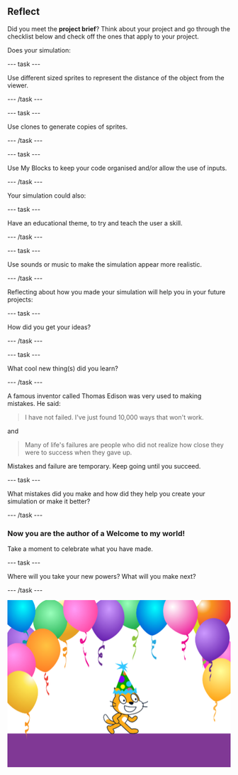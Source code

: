 ## Reflect

Did you meet the **project brief**? Think about your project and go through the checklist below and check off the ones that apply to your project.

Does your simulation:

--- task ---

Use different sized sprites to represent the distance of the object from the viewer.

--- /task ---

--- task ---

Use clones to generate copies of sprites.

--- /task ---

--- task ---

Use My Blocks to keep your code organised and/or allow the use of inputs.

--- /task ---

Your simulation could also:

--- task ---

Have an educational theme, to try and teach the user a skill.

--- /task ---

--- task ---

Use sounds or music to make the simulation appear more realistic.

--- /task ---


Reflecting about how you made your simulation will help you in your future projects:

--- task ---

How did you get your ideas?

--- /task ---

--- task ---

What cool new thing(s) did you learn?

--- /task ---


A famous inventor called Thomas Edison was very used to making mistakes. He said:
> I have not failed. I've just found 10,000 ways that won't work.

and

> Many of life's failures are people who did not realize how close they were to success when they gave up.

Mistakes and failure are temporary. Keep going until you succeed.

--- task ---

What mistakes did you make and how did they help you create your simulation or make it better?

--- /task ---

### Now you are the author of a Welcome to my world!

Take a moment to celebrate what you have made.

--- task ---

Where will you take your new powers? What will you make next?

--- /task ---

![scratch cat in at party hat](images/reflect.png)

